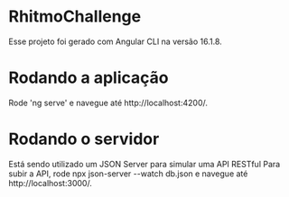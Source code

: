 # RhitmoChallenge

Esse projeto foi gerado com Angular CLI na versão 16.1.8.

# Rodando a aplicação

Rode 'ng serve' e navegue até http://localhost:4200/.

# Rodando o servidor

Está sendo utilizado um JSON Server para simular uma API RESTful Para subir a API, rode npx json-server --watch db.json e navegue até http://localhost:3000/.
